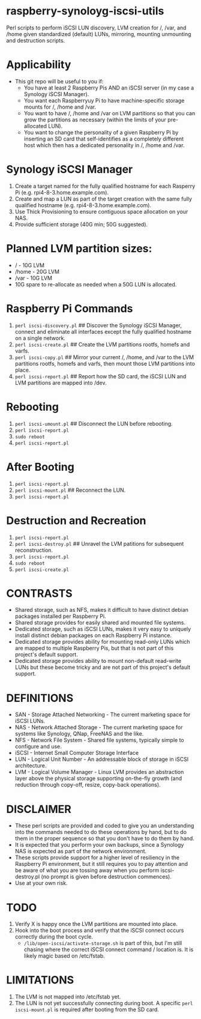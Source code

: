 # raspberry-synoloyg-iscsi-utils
Perl scripts to perform iSCSI LUN discovery, LVM creation for /, /var, and /home given standardized (default) LUNs, mirroring, mounting unmounting and destruction scripts.

# Applicability
* This git repo will be useful to you if:
  * You have at least 2 Raspberry Pis AND an iSCSI server (in my case a Synology iSCSI Manager).
  * You want each Raspberryuy Pi to have machine-specific storage mounts for /, /home and /var.
  * You want to have /, /home and /var on LVM partitions so that you can grow the partitions as necessary (within the limits of your pre-allocated LUN).
  * You want to change the personality of a given Raspberry Pi by inserting an SD card that self-identifies as a completely different host which then has a dedicated personality in /, /home and /var.

# Synology iSCSI Manager
1. Create a target named for the fully qualified hostname for each Rasperry Pi (e.g. rpi4-8-3.home.example.com).
2. Create and map a LUN as part of the target creation with the same fully qualified hostname (e.g. rpi4-8-3.home.example.com).
3. Use Thick Provisioning to ensure contiguous space allocation on your NAS.
4. Provide sufficient storage (40G min; 50G suggested).

# Planned LVM partition sizes:
* / - 10G LVM
* /home - 20G LVM
* /var - 10G LVM
* 10G spare to re-allocate as needed when a 50G LUN is allocated.

# Raspberry Pi Commands
1. `perl iscsi-discovery.pl` ## Discover the Synology iSCSI Manager, connect and eliminate all interfaces except the fully qualified hostname on a single network.
2. `perl iscsi-create.pl` ## Create the LVM partitions rootfs, homefs and varfs.
3. `perl iscsi-copy.pl` ## Mirror your current /, /home, and /var to the LVM partitions rootfs, homefs and varfs, then mount those LVM partitions into place.
4. `perl iscsi-report.pl` ## Report how the SD card, the iSCSI LUN and LVM partitions are mapped into /dev.

# Rebooting
1. `perl iscsi-umount.pl` ## Disconnect the LUN before rebooting.
2. `perl iscsi-report.pl`
3. `sudo reboot`
4. `perl iscsi-report.pl`

# After Booting
1. `perl iscsi-report.pl`
2. `perl iscsi-mount.pl` ## Reconnect the LUN.
3. `perl iscsi-report.pl`

# Destruction and Recreation
1. `perl iscsi-report.pl`
2. `perl iscsi-destroy.pl` ## Unravel the LVM patitions for subsequent reconstruction.
3. `perl iscsi-report.pl`
4. `sudo reboot`
5. `perl iscsi-create.pl`

# CONTRASTS
* Shared storage, such as NFS, makes it difficult to have distinct debian packages installed per Raspberry Pi.
* Shared storage provides for easily shared and mounted file systems.
* Dedicated storage, such as iSCSI LUNs, makes it very easy to uniquely install distinct debian packages on each Raspberry Pi instance.
* Dedicated storage provides ability for mounting read-only LUNs which are mapped to multiple Raspberry Pis, but that is not part of this project's default support.
* Dedicated storage provides ability to mount non-default read-write LUNs but these become tricky and are not part of this project's default support.

# DEFINITIONS
* SAN - Storage Attached Networking - The current marketing space for iSCSI LUNs.
* NAS - Network Attached Storage - The current marketing space for systems like Synology, QNap, FreeNAS and the like.
* NFS - Network File System - Shared file systems, typically simple to configure and use.
* iSCSI - Internet Small Computer Storage Interface
* LUN - Logical Unit Number - An addressable block of storage in iSCSI architecture.
* LVM - Logical Volume Manager - Linux LVM provides an abstraction layer above the physical storage supporting on-the-fly growth (and reduction through copy-off, resize, copy-back operations).

# DISCLAIMER
* These perl scripts are provided and coded to give you an understanding into the commands needed to do these operations by hand, but to do them in the proper sequence so that you don't have to do them by hand.
* It is expected that you perform your own backups, since a Synology NAS is expected as part of the network environment.
* These scripts provide support for a higher level of resiliency in the Raspberry Pi environment, but it still requires you to pay attention and be aware of what you are tossing away when you perform iscsi-destroy.pl (no prompt is given before destruction commences).
* Use at your own risk.

# TODO
1. Verify X is happy once the LVM partitions are mounted into place.
2. Hook into the boot process and verify that the iSCSI connect occurs correctly during the boot cycle.
   * `/lib/open-iscsi/activate-storage.sh` is part of this, but I'm still chasing where the correct iSCSI connect command / location is.  It is likely magic based on /etc/fstab.

# LIMITATIONS
1. The LVM is not mapped into /etc/fstab yet.
2. The LUN is not yet successfully connecting during boot.  A specific `perl iscsi-mount.pl` is required after booting from the SD card.
